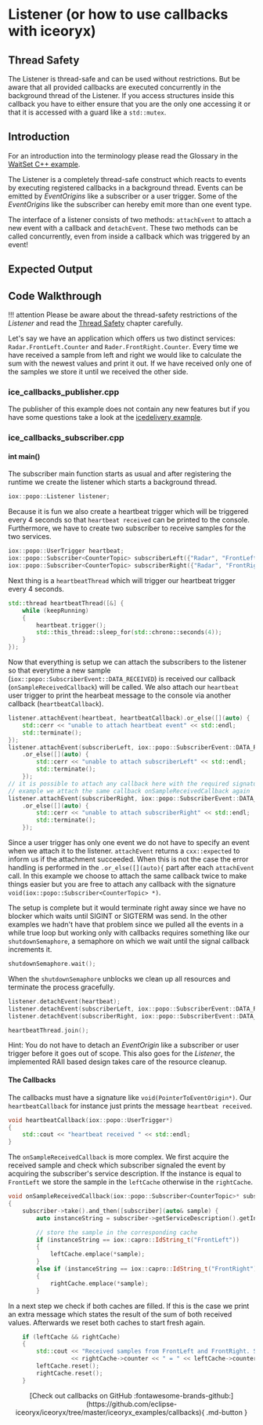 # Listener (or how to use callbacks with iceoryx)

## Thread Safety
The Listener is thread-safe and can be used without restrictions.
But be aware that all provided callbacks are executed concurrently 
in the background thread of the Listener. If you access structures
inside this callback you have to either ensure that you are the only
one accessing it or that it is accessed with a guard like a `std::mutex`.

## Introduction

For an introduction into the terminology please read the Glossary in the
[WaitSet C++ example](../waitset).

The Listener is a completely thread-safe construct which reacts to events by 
executing registered callbacks in a background thread. Events can be emitted by 
_EventOrigins_ like a subscriber or a user trigger. Some of the _EventOrigins_ 
like the subscriber can hereby emit more than one event type.

The interface of a listener consists of two methods: `attachEvent` to attach a 
new event with a callback and `detachEvent`. These two methods can be called 
concurrently, even from inside a callback which was triggered by an event!

## Expected Output

<!-- @todo Add expected output with asciinema recording before v1.0-->

## Code Walkthrough

!!! attention 
    Please be aware about the thread-safety restrictions of the _Listener_ and 
    read the [Thread Safety](#thread-safety) chapter carefully.

Let's say we have an application which offers us two distinct services:
`Radar.FrontLeft.Counter` and `Rader.FrontRight.Counter`. Every time we have 
received a sample from left and right we would like to calculate the sum with 
the newest values and print it out. If we have received only one of the samples 
we store it until we received the other side.

### ice_callbacks_publisher.cpp

The publisher of this example does not contain any new features but if you have 
some questions take a look at the [icedelivery example](../icedelivery).

### ice_callbacks_subscriber.cpp
#### int main()
The subscriber main function starts as usual and after registering the runtime 
we create the listener which starts a background thread.
```cpp
iox::popo::Listener listener;
```

Because it is fun we also create a heartbeat trigger which will be triggered 
every 4 seconds so that `heartbeat received` can be printed to the console.
Furthermore, we have to create two subscriber to receive samples for the two 
services.
```cpp
iox::popo::UserTrigger heartbeat;
iox::popo::Subscriber<CounterTopic> subscriberLeft({"Radar", "FrontLeft", "Counter"});
iox::popo::Subscriber<CounterTopic> subscriberRight({"Radar", "FrontRight", "Counter"});
```

Next thing is a `heartbeatThread` which will trigger our heartbeat trigger every 
4 seconds.
```cpp
std::thread heartbeatThread([&] {
    while (keepRunning)
    {
        heartbeat.trigger();
        std::this_thread::sleep_for(std::chrono::seconds(4));
    }
});
```

Now that everything is setup we can attach the subscribers to the listener so that
everytime a new sample (`iox::popo::SubscriberEvent::DATA_RECEIVED`) is received our callback 
(`onSampleReceivedCallback`) will be called. We also attach 
our `heartbeat` user trigger to print the hearbeat message to the console via another
callback (`heartbeatCallback`).
```cpp
listener.attachEvent(heartbeat, heartbeatCallback).or_else([](auto) {
    std::cerr << "unable to attach heartbeat event" << std::endl;
    std::terminate();
});
listener.attachEvent(subscriberLeft, iox::popo::SubscriberEvent::DATA_RECEIVED, onSampleReceivedCallback)
    .or_else([](auto) {
        std::cerr << "unable to attach subscriberLeft" << std::endl;
        std::terminate();
    });
// it is possible to attach any callback here with the required signature. to simplify the
// example we attach the same callback onSampleReceivedCallback again
listener.attachEvent(subscriberRight, iox::popo::SubscriberEvent::DATA_RECEIVED, onSampleReceivedCallback)
    .or_else([](auto) {
        std::cerr << "unable to attach subscriberRight" << std::endl;
        std::terminate();
    });
```
Since a user trigger has only one event we do not have to specify an event when we attach 
it to the listener. `attachEvent` returns a `cxx::expected` to inform us if the attachment
succeeded. When this is not the case the error handling is performed in the `.or_else([](auto){` part 
after each `attachEvent` call.
In this example we choose to attach the same callback twice to make things easier 
but you are free to attach any callback with the signature `void(iox::popo::Subscriber<CounterTopic> *)`.

The setup is complete but it would terminate right away since we have no blocker which
waits until SIGINT or SIGTERM was send. In the other examples we hadn't have that problem
since we pulled all the events in a while true loop but working only with callbacks 
requires something like our `shutdownSemaphore`, a semaphore on which we wait until 
the signal callback increments it.
```cpp
shutdownSemaphore.wait();
```

When the `shutdownSemaphore` unblocks we clean up all resources and terminate the process 
gracefully.
```cpp
listener.detachEvent(heartbeat);
listener.detachEvent(subscriberLeft, iox::popo::SubscriberEvent::DATA_RECEIVED);
listener.detachEvent(subscriberRight, iox::popo::SubscriberEvent::DATA_RECEIVED);

heartbeatThread.join();
```

Hint: You do not have to detach an _EventOrigin_ like a subscriber or user trigger 
before it goes out of scope. This also goes for the _Listener_, the implemented
RAII based design takes care of the resource cleanup.

#### The Callbacks
The callbacks must have a signature like `void(PointerToEventOrigin*)`.
Our `heartbeatCallback` for instance just prints the message `heartbeat received`.
```cpp
void heartbeatCallback(iox::popo::UserTrigger*)
{
    std::cout << "heartbeat received " << std::endl;
}
```

The `onSampleReceivedCallback` is more complex. We first acquire the received 
sample and check which subscriber signaled the event by acquiring the subscriber's
service description. If the instance is equal to `FrontLeft` we store the sample
in the `leftCache` otherwise in the `rightCache`.
```cpp
void onSampleReceivedCallback(iox::popo::Subscriber<CounterTopic>* subscriber)
{
    subscriber->take().and_then([subscriber](auto& sample) {
        auto instanceString = subscriber->getServiceDescription().getInstanceIDString();

        // store the sample in the corresponding cache
        if (instanceString == iox::capro::IdString_t("FrontLeft"))
        {
            leftCache.emplace(*sample);
        }
        else if (instanceString == iox::capro::IdString_t("FrontRight"))
        {
            rightCache.emplace(*sample);
        }
```

In a next step we check if both caches are filled. If this is the case we print 
an extra message which states the result of the sum of both received values.
Afterwards we reset both caches to start fresh again.
```cpp
    if (leftCache && rightCache)
    {
        std::cout << "Received samples from FrontLeft and FrontRight. Sum of " << leftCache->counter << " + "
                  << rightCache->counter << " = " << leftCache->counter + rightCache->counter << std::endl;
        leftCache.reset();
        rightCache.reset();
    }
```

<center>
[Check out callbacks on GitHub :fontawesome-brands-github:](https://github.com/eclipse-iceoryx/iceoryx/tree/master/iceoryx_examples/callbacks){ .md-button }
</center>
